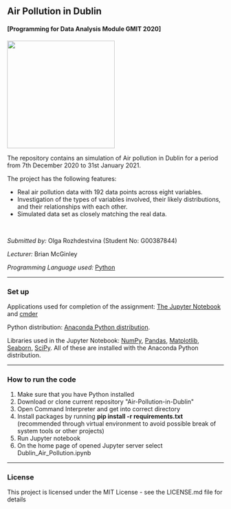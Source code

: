 ## Air Pollution in Dublin
#### [Programming for Data Analysis Module GMIT 2020]

<img width="250" src="https://png.pngtree.com/png-vector/20200407/ourmid/pngtree-hand-drawn-air-pollution-due-to-coronavirus-and-women-using-masks-png-image_2177011.jpg">

<br>


The repository contains an simulation of Air pollution in Dublin for a period from 7th December 2020 to 31st January 2021.


The project has the following features:
 * Real air pollution data with 192 data points across eight variables.
 * Investigation of the types of variables involved, their likely distributions, and their relationships with each other.
 * Simulated data set as closely matching the real data.

<br>


*Submitted by:* Olga Rozhdestvina (Student No: G00387844) 

*Lecturer:* Brian McGinley

*Programming Language used:* [Python](https://www.python.org/)


---


### Set up

Applications used for completion of the assignment: [The Jupyter Notebook](https://jupyter.org/) and [cmder](http://cmder.net/)

Python distribution: [Anaconda Python distribution](https://www.anaconda.com/).

Libraries used in the Jupyter Notebook: [NumPy](https://numpy.org/), [Pandas](https://pandas.pydata.org/), [Matplotlib](https://matplotlib.org/), [Seaborn](https://seaborn.pydata.org/), [SciPy](https://docs.scipy.org/doc/scipy/reference/index.html). All of these are installed with the Anaconda Python distribution.


---


###  How to run the code


1. Make sure that you have Python installed
2. Download or clone current repository "Air-Pollution-in-Dublin"
3. Open Command Interpreter and get into correct directory
4. Install packages by running __pip install -r requirements.txt__ (recommended through virtual environment to avoid possible break of system tools or other projects)
5. Run Jupyter notebook
6. On the home page of opened Jupyter server select Dublin_Air_Pollution.ipynb


---


### License

This project is licensed under the MIT License - see the LICENSE.md file for details